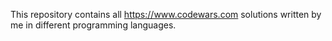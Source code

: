 This repository contains all https://www.codewars.com solutions written by me in different programming languages.
